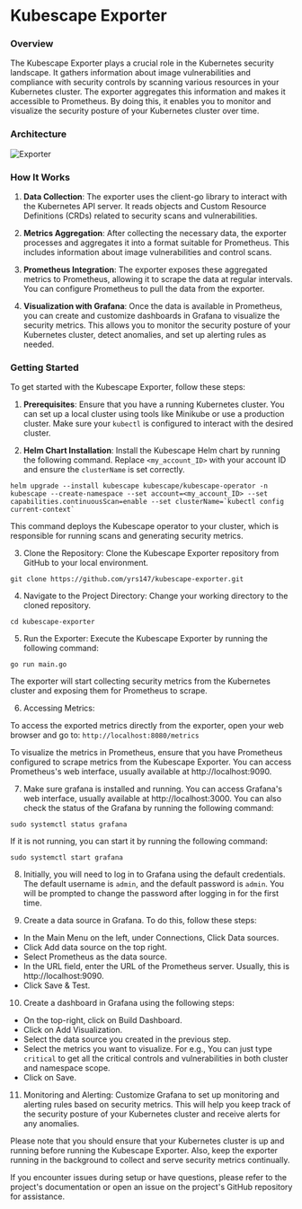 # Kubescape Exporter

### Overview

The Kubescape Exporter plays a crucial role in the Kubernetes security landscape. It gathers information about image vulnerabilities and compliance with security controls by scanning various resources in your Kubernetes cluster. The exporter aggregates this information and makes it accessible to Prometheus. By doing this, it enables you to monitor and visualize the security posture of your Kubernetes cluster over time.

### Architecture
![Exporter](https://github.com/yrs147/kubescape-exporter/assets/98258627/c77076cf-a29c-481e-96d6-b50353a44498)


### How It Works

1. **Data Collection**: The exporter uses the client-go library to interact with the Kubernetes API server. It reads objects and Custom Resource Definitions (CRDs) related to security scans and vulnerabilities.

2. **Metrics Aggregation**: After collecting the necessary data, the exporter processes and aggregates it into a format suitable for Prometheus. This includes information about image vulnerabilities and  control scans.

3. **Prometheus Integration**: The exporter exposes these aggregated metrics to Prometheus, allowing it to scrape the data at regular intervals. You can configure Prometheus to pull the data from the exporter.

4. **Visualization with Grafana**: Once the data is available in Prometheus, you can create and customize dashboards in Grafana to visualize the security metrics. This allows you to monitor the security posture of your Kubernetes cluster, detect anomalies, and set up alerting rules as needed.

### Getting Started

To get started with the Kubescape Exporter, follow these steps:

1. **Prerequisites**: Ensure that you have a running Kubernetes cluster. You can set up a local cluster using tools like Minikube or use a production cluster. Make sure your `kubectl` is configured to interact with the desired cluster.

2. **Helm Chart Installation**: Install the Kubescape Helm chart by running the following command. Replace `<my_account_ID>` with your account ID and ensure the `clusterName` is set correctly.
```
helm upgrade --install kubescape kubescape/kubescape-operator -n kubescape --create-namespace --set account=<my_account_ID> --set capabilities.continuousScan=enable --set clusterName=`kubectl config current-context`
```
This command deploys the Kubescape operator to your cluster, which is responsible for running scans and generating security metrics.

3. Clone the Repository: Clone the Kubescape Exporter repository from GitHub to your local environment.
```
git clone https://github.com/yrs147/kubescape-exporter.git
```
4. Navigate to the Project Directory: Change your working directory to the cloned repository.
```
cd kubescape-exporter
```  

5. Run the Exporter: Execute the Kubescape Exporter by running the following command:
```
go run main.go
```
The exporter will start collecting security metrics from the Kubernetes cluster and exposing them for Prometheus to scrape.

6. Accessing Metrics:

To access the exported metrics directly from the exporter, open your web browser and go to: `http://localhost:8080/metrics`

To visualize the metrics in Prometheus, ensure that you have Prometheus configured to scrape metrics from the Kubescape Exporter. You can access Prometheus's web interface, usually available at http://localhost:9090.

7. Make sure grafana is installed and running. You can access Grafana's web interface, usually available at http://localhost:3000. You can also check the status of the Grafana by running the following command:
```
sudo systemctl status grafana
```
If it is not running, you can start it by running the following command:
```
sudo systemctl start grafana
```
8. Initially, you will need to log in to Grafana using the default credentials. The default username is `admin`, and the default password is `admin`. You will be prompted to change the password after logging in for the first time.

9. Create a data source in Grafana. To do this, follow these steps:
- In the Main Menu on the left, under Connections, Click Data sources.
- Click Add data source on the top right.
- Select Prometheus as the data source.
- In the URL field, enter the URL of the Prometheus server. Usually, this is http://localhost:9090.
- Click Save & Test.

10. Create a dashboard in Grafana using the following steps:
- On the top-right, click on Build Dashboard.
- Click on Add Visualization.
- Select the data source you created in the previous step.
- Select the metrics you want to visualize. For e.g., You can just type `critical` to get all the critical controls and vulnerabilities in both cluster and namespace scope.
- Click on Save.

11. Monitoring and Alerting: Customize Grafana to set up monitoring and alerting rules based on security metrics. This will help you keep track of the security posture of your Kubernetes cluster and receive alerts for any anomalies.

Please note that you should ensure that your Kubernetes cluster is up and running before running the Kubescape Exporter. Also, keep the exporter running in the background to collect and serve security metrics continually.

If you encounter issues during setup or have questions, please refer to the project's documentation or open an issue on the project's GitHub repository for assistance.

